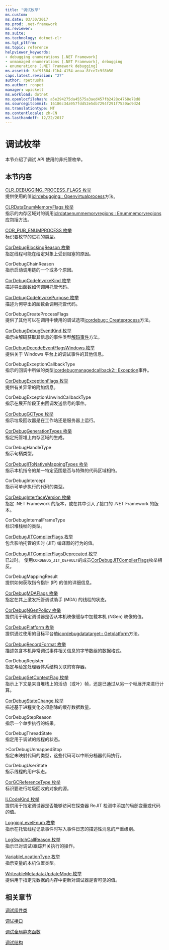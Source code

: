 ```yaml
---
title: "调试枚举"
ms.custom: 
ms.date: 03/30/2017
ms.prod: .net-framework
ms.reviewer: 
ms.suite: 
ms.technology: dotnet-clr
ms.tgt_pltfrm: 
ms.topic: reference
helpviewer_keywords:
- debugging enumerations [.NET Framework]
- unmanaged enumerations [.NET Framework], debugging
- enumerations [.NET Framework debugging]
ms.assetid: 3af9f584-f1b4-4154-aeaa-8fce7c9f8b50
caps.latest.revision: "27"
author: rpetrusha
ms.author: ronpet
manager: wpickett
ms.workload: dotnet
ms.openlocfilehash: a5e294275da45575a3aed457fb2428c4768e78d8
ms.sourcegitcommit: 16186c34a957fdd52e5db7294f291f7530ac9d24
ms.translationtype: MT
ms.contentlocale: zh-CN
ms.lasthandoff: 12/22/2017
---
```

# <a name="debugging-enumerations"></a>调试枚举
本节介绍了调试 API 使用的非托管枚举。  
  
## <a name="in-this-section"></a>本节内容  
 [CLR_DEBUGGING_PROCESS_FLAGS 枚举](../../../../docs/framework/unmanaged-api/debugging/clr-debugging-process-flags-enumeration.md)  
 提供使用的值[iclrdebugging:: Openvirtualprocess](../../../../docs/framework/unmanaged-api/debugging/iclrdebugging-openvirtualprocess-method.md)方法。  
  
 [CLRDataEnumMemoryFlags 枚举](../../../../docs/framework/unmanaged-api/debugging/clrdataenummemoryflags-enumeration.md)  
 指示的内存区域对的调用[iclrdataenummemoryregions:: Enummemoryregions](../../../../docs/framework/unmanaged-api/debugging/iclrdataenummemoryregions-enummemoryregions-method.md)应包括方法。  
  
 [COR_PUB_ENUMPROCESS 枚举](../../../../docs/framework/unmanaged-api/debugging/cor-pub-enumprocess-enumeration.md)  
 标识要枚举的进程的类型。  
  
 [CorDebugBlockingReason 枚举](../../../../docs/framework/unmanaged-api/debugging/cordebugblockingreason-enumeration.md)  
 指定线程可能在给定对象上受到阻塞的原因。  
  
 CorDebugChainReason  
 指示启动调用链的一个或多个原因。  
  
 [CorDebugCodeInvokeKind 枚举](../../../../docs/framework/unmanaged-api/debugging/cordebugcodeinvokekind-enumeration.md)  
 描述导出函数如何调用托管代码。  
  
 [CorDebugCodeInvokePurpose 枚举](../../../../docs/framework/unmanaged-api/debugging/cordebugcodeinvokepurpose-enumeration.md)  
 描述为何导出的函数会调用托管代码。  
  
 CorDebugCreateProcessFlags  
 提供了其他可以在调用中使用的调试选项[icordebug:: Createprocess](../../../../docs/framework/unmanaged-api/debugging/icordebug-createprocess-method.md)方法。  
  
 [CorDebugDebugEventKind 枚举](../../../../docs/framework/unmanaged-api/debugging/cordebugdebugeventkind-enumeration.md)  
 指示由解码获取其信息的事件类型[解码事件](../../../../docs/framework/unmanaged-api/debugging/icordebugprocess6-decodeevent-method.md)方法。  
  
 [CorDebugDecodeEventFlagsWindows 枚举](../../../../docs/framework/unmanaged-api/debugging/cordebugdecodeeventflagswindows-enumeration.md)  
 提供关于 Windows 平台上的调试事件的其他信息。  
  
 CorDebugExceptionCallbackType  
 指示的回调中所做的类型[icordebugmanagedcallback2:: Exception](../../../../docs/framework/unmanaged-api/debugging/icordebugmanagedcallback2-exception-method.md)事件。  
  
 [CorDebugExceptionFlags 枚举](../../../../docs/framework/unmanaged-api/debugging/cordebugexceptionflags-enumeration.md)  
 提供有关异常的附加信息。  
  
 CorDebugExceptionUnwindCallbackType  
 指示在展开阶段正由回调发送信号的事件。  
  
 [CorDebugGCType 枚举](../../../../docs/framework/unmanaged-api/debugging/cordebuggctype-enumeration.md)  
 指示垃圾回收器是在工作站还是服务器上运行。  
  
 [CorDebugGenerationTypes 枚举](../../../../docs/framework/unmanaged-api/debugging/cordebuggenerationtypes-enumeration.md)  
 指定托管堆上内存区域的生成。  
  
 CorDebugHandleType  
 指示句柄类型。  
  
 [CorDebugIlToNativeMappingTypes 枚举](../../../../docs/framework/unmanaged-api/debugging/cordebugiltonativemappingtypes-enumeration.md)  
 指示本机指令的某一特定范围是否与特殊的代码区域相符。  
  
 CorDebugIntercept  
 指示可单步执行的代码的类型。  
  
 [CorDebugInterfaceVersion 枚举](../../../../docs/framework/unmanaged-api/debugging/cordebuginterfaceversion-enumeration.md)  
 指定 .NET Framework 的版本，或在其中引入了接口的 .NET Framework 的版本。  
  
 CorDebugInternalFrameType  
 标识堆栈帧的类型。  
  
 [CorDebugJITCompilerFlags 枚举](../../../../docs/framework/unmanaged-api/debugging/cordebugjitcompilerflags-enumeration.md)  
 包含影响托管的实时 (JIT) 编译器的行为的值。  
  
 [CorDebugJITCompilerFlagsDeprecated 枚举](../../../../docs/framework/unmanaged-api/debugging/cordebugjitcompilerflagsdeprecated-enumeration.md)  
 已过时。 使用`CORDEBUG_JIT_DEFAULT`的成员[CorDebugJITCompilerFlags](../../../../docs/framework/unmanaged-api/debugging/cordebugjitcompilerflags-enumeration.md)枚举相反。  
  
 CorDebugMappingResult  
 提供如何获取指令指针 (IP) 的值的详细信息。  
  
 [CorDebugMDAFlags 枚举](../../../../docs/framework/unmanaged-api/debugging/cordebugmdaflags-enumeration.md)  
 指定在其上激发托管调试助手 (MDA) 的线程的状态。  
  
 [CorDebugNGenPolicy 枚举](../../../../docs/framework/unmanaged-api/debugging/cordebugngenpolicy-enumeration.md)  
 提供用于确定调试器是否从本机映像缓存中加载本机 (NGen) 映像的值。  
  
 [CorDebugPlatform 枚举](../../../../docs/framework/unmanaged-api/debugging/cordebugplatform-enumeration.md)  
 提供通过使用的目标平台值[icordebugdatatarget:: Getplatform](../../../../docs/framework/unmanaged-api/debugging/icordebugdatatarget-getplatform-method.md)方法。  
  
 [CorDebugRecordFormat 枚举](../../../../docs/framework/unmanaged-api/debugging/cordebugrecordformat-enumeration.md)  
 描述包含本机异常调试事件相关信息的字节数组的数据格式。  
  
 CorDebugRegister  
 指定与给定处理器体系结构关联的寄存器。  
  
 [CorDebugSetContextFlag 枚举](../../../../docs/framework/unmanaged-api/debugging/cordebugsetcontextflag-enumeration.md)  
 指示上下文是来自堆栈上的活动（或叶）帧，还是已通过从另一个帧展开来进行计算。  
  
 [CorDebugStateChange 枚举](../../../../docs/framework/unmanaged-api/debugging/cordebugstatechange-enumeration.md)  
 描述基于进程变化必须删除的缓存数据数量。  
  
 CorDebugStepReason  
 指示一个单步执行的结果。  
  
 CorDebugThreadState  
 指定用于调试的线程的状态。  
  
 \>CorDebugUnmappedStop  
 指定未映射代码的类型，这些代码可以中断分档器代码执行。  
  
 CorDebugUserState  
 指示线程的用户状态。  
  
 [CorGCReferenceType 枚举](../../../../docs/framework/unmanaged-api/debugging/corgcreferencetype-enumeration.md)  
 标识要进行垃圾回收的对象的源。  
  
 [ILCodeKind 枚举](../../../../docs/framework/unmanaged-api/debugging/ilcodekind-enumeration.md)  
 提供用于指定调试器是否能够访问在探查器 ReJIT 检测中添加的局部变量或代码的值。  
  
 [LoggingLevelEnum 枚举](../../../../docs/framework/unmanaged-api/debugging/logginglevelenum-enumeration.md)  
 指示在托管线程记录事件时写入事件日志的描述性消息的严重级别。  
  
 [LogSwitchCallReason 枚举](../../../../docs/framework/unmanaged-api/debugging/logswitchcallreason-enumeration.md)  
 指示已对调试/跟踪开关执行的操作。  
  
 [VariableLocationType 枚举](../../../../docs/framework/unmanaged-api/debugging/variablelocationtype-enumeration.md)  
 指示变量的本机位置类型。  
  
 [WriteableMetadataUpdateMode 枚举](../../../../docs/framework/unmanaged-api/debugging/writeablemetadataupdatemode-enumeration.md)  
 提供用于指定元数据的内存中更新对调试器是否可见的值。  
  
## <a name="related-sections"></a>相关章节  
 [调试组件类](../../../../docs/framework/unmanaged-api/debugging/debugging-coclasses.md)  
  
 [调试接口](../../../../docs/framework/unmanaged-api/debugging/debugging-interfaces.md)  
  
 [调试全局静态函数](../../../../docs/framework/unmanaged-api/debugging/debugging-global-static-functions.md)  
  
 [调试结构](../../../../docs/framework/unmanaged-api/debugging/debugging-structures.md)
